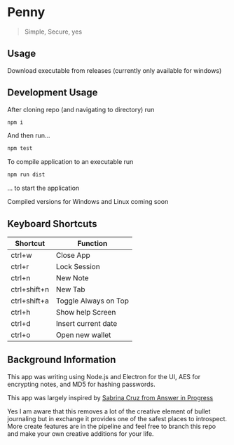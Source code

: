 # Penny

> Simple, Secure, yes

## Usage

Download executable from releases (currently only available for windows)

## Development Usage

After cloning repo (and navigating to directory) run

```bash
npm i
```

And then run...

```bash
npm test
```

To compile application to an executable run

```bash
npm run dist
```

... to start the application

Compiled versions for Windows and Linux coming soon

## Keyboard Shortcuts

| Shortcut     | Function             |
| ------------ | -------------------- |
| ctrl+w       | Close App            |
| ctrl+r       | Lock Session         |
| ctrl+n       | New Note             |
| ctrl+shift+n | New Tab              |
| ctrl+shift+a | Toggle Always on Top |
| ctrl+h       | Show help Screen     |
| ctrl+d       | Insert current date  |
| ctrl+o       | Open new wallet      |

## Background Information

This app was writing using Node.js and Electron for the UI, AES for encrypting notes, and MD5 for hashing passwords.

This app was largely inspired by [Sabrina Cruz from Answer in Progress](https://youtu.be/semHAO-AEn0)

Yes I am aware that this removes a lot of the creative element of bullet journaling but in exchange it provides one of the safest places to introspect. More create features are in the pipeline and feel free to branch this repo and make your own creative additions for your life.
